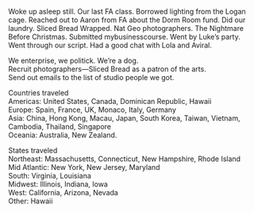 Woke up asleep still. Our last FA class. Borrowed lighting from the Logan cage. Reached out to Aaron from FA about the Dorm Room fund. Did our laundry. Sliced Bread Wrapped. Nat Geo photographers. The Nightmare Before Christmas. Submitted mybusinesscourse. Went by Luke’s party. Went through our script. Had a good chat with Lola and Aviral. 

We enterprise, we politick. We’re a dog.  
Recruit photographers—Sliced Bread as a patron of the arts.  
Send out emails to the list of studio people we got. 

Countries traveled  
Americas: United States, Canada, Dominican Republic, Hawaii  
Europe: Spain, France, UK, Monaco, Italy, Germany  
Asia: China, Hong Kong, Macau, Japan, South Korea, Taiwan, Vietnam, Cambodia, Thailand, Singapore  
Oceania: Australia, New Zealand.

States traveled  
Northeast: Massachusetts, Connecticut, New Hampshire, Rhode Island  
Mid Atlantic: New York, New Jersey, Maryland  
South: Virginia, Louisiana  
Midwest: Illinois, Indiana, Iowa  
West: California, Arizona, Nevada  
Other: Hawaii